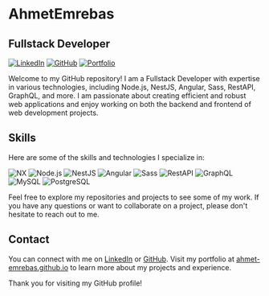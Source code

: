 # AhmetEmrebas

## Fullstack Developer

[![LinkedIn](https://img.shields.io/badge/LinkedIn-AhmetEmrebas-blue)](https://linkedin.com/in/ahmet-emrebas/)
[![GitHub](https://img.shields.io/badge/GitHub-AhmetEmrebas-brightgreen)](https://github.com/ahmet-emrebas)
[![Portfolio](https://img.shields.io/badge/Portfolio-AhmetEmrebas-yellow)](https://ahmet-emrebas.github.io/)

Welcome to my GitHub repository! I am a Fullstack Developer with expertise in various technologies, including Node.js, NestJS, Angular, Sass, RestAPI, GraphQL, and more. I am passionate about creating efficient and robust web applications and enjoy working on both the backend and frontend of web development projects.

## Skills

Here are some of the skills and technologies I specialize in:

![NX](https://img.shields.io/badge/NX-143055?style=flat&logo=nx&logoColor=white)
![Node.js](https://img.shields.io/badge/Node.js-8CC84B?style=flat&logo=node.js&logoColor=white)
![NestJS](https://img.shields.io/badge/NestJS-E0234E?style=flat&logo=nestjs&logoColor=white)
![Angular](https://img.shields.io/badge/Angular-DD0031?style=flat&logo=angular&logoColor=white)
![Sass](https://img.shields.io/badge/Sass-CC6699?style=flat&logo=sass&logoColor=white)
![RestAPI](https://img.shields.io/badge/RestAPI-61DAFB?style=flat&logo=restapi&logoColor=white)
![GraphQL](https://img.shields.io/badge/GraphQL-E10098?style=flat&logo=graphql&logoColor=white)
![MySQL](https://img.shields.io/badge/MySQL-4479A1?style=flat&logo=mysql&logoColor=white)
![PostgreSQL](https://img.shields.io/badge/PostgreSQL-4169E1?style=flat&logo=postgresql&logoColor=white)

Feel free to explore my repositories and projects to see some of my work. If you have any questions or want to collaborate on a project, please don't hesitate to reach out to me.

## Contact

You can connect with me on [LinkedIn](https://www.linkedin.com/in/ahmet-emrebas/) or [GitHub](https://github.com/ahmet-emrebas). Visit my portfolio at [ahmet-emrebas.github.io](https://ahmet-emrebas.github.io/) to learn more about my projects and experience.

Thank you for visiting my GitHub profile!
